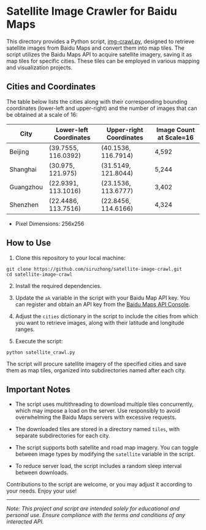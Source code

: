 # Satellite Image Crawler for Baidu Maps

This directory provides a Python script, [img-crawl.py](img-crawl.py), designed to retrieve satellite images from Baidu Maps and convert them into map tiles. The script utilizes the Baidu Maps API to acquire satellite imagery, saving it as map tiles for specific cities. These tiles can be employed in various mapping and visualization projects.

## Cities and Coordinates

The table below lists the cities along with their corresponding bounding coordinates (lower-left and upper-right) and the number of images that can be obtained at a scale of 16:

| City      | Lower-left Coordinates | Upper-right Coordinates | Image Count at Scale=16 |
|-----------|------------------------|-------------------------|-------------------------|
| Beijing   | (39.7555, 116.0392)    | (40.1536, 116.7914)     | 4,592                   |
| Shanghai  | (30.975, 121.975)      | (31.5149, 121.8044)     | 5,244                   |
| Guangzhou | (22.9391, 113.1016)    | (23.1536, 113.6777)     | 3,402                   |
| Shenzhen  | (22.4486, 113.7516)    | (22.8456, 114.6166)     | 4,324                   |
+ Pixel Dimensions: 256x256

## How to Use

1. Clone this repository to your local machine:

```shell
git clone https://github.com/siruzhong/satellite-image-crawl.git
cd satellite-image-crawl
```

2. Install the required dependencies.

3. Update the `ak` variable in the script with your Baidu Map API key. You can register and obtain an API key from the [Baidu Maps API Console](https://lbsyun.baidu.com/apiconsole/center#/home).

4. Adjust the `cities` dictionary in the script to include the cities from which you want to retrieve images, along with their latitude and longitude ranges.

5. Execute the script:

```shell
python satellite_crawl.py
```

The script will procure satellite imagery of the specified cities and save them as map tiles, organized into subdirectories named after each city.

## Important Notes

- The script uses multithreading to download multiple tiles concurrently, which may impose a load on the server. Use responsibly to avoid overwhelming the Baidu Maps servers with excessive requests.

- The downloaded tiles are stored in a directory named `tiles`, with separate subdirectories for each city.

- The script supports both satellite and road map imagery. You can toggle between image types by modifying the `satellite` variable in the script.

- To reduce server load, the script includes a random sleep interval between downloads.

Contributions to the script are welcome, or you may adjust it according to your needs. Enjoy your use!

---
*Note: This project and script are intended solely for educational and personal use. Ensure compliance with the terms and conditions of any interacted API.*
